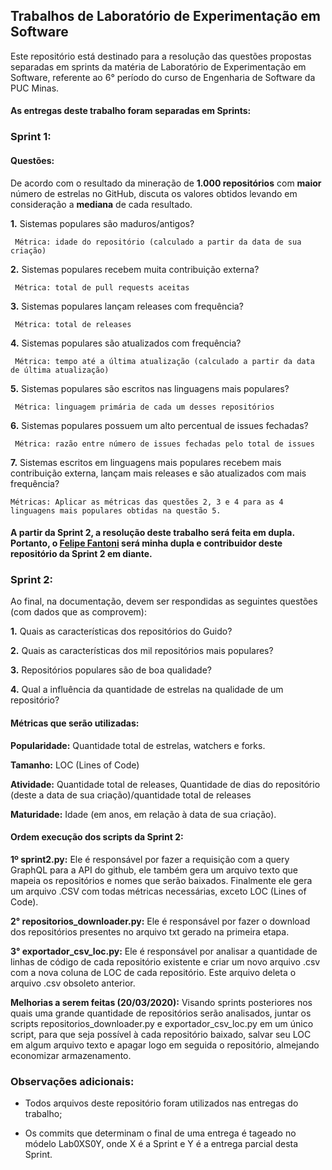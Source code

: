 ## Trabalhos de Laboratório de Experimentação em Software

Este repositório está destinado para a resolução das questões propostas separadas em sprints da matéria de Laboratório de Experimentação em Software, referente ao 6° período do curso de Engenharia de Software da PUC Minas.


#### As entregas deste trabalho foram separadas em Sprints:

### Sprint 1:

#### Questões:

De acordo com o resultado da mineração de **1.000 repositórios** com **maior** número de estrelas no GitHub, discuta os valores obtidos levando em consideração a **mediana** de cada resultado.

**1.** Sistemas populares são maduros/antigos?

     Métrica: idade do repositório (calculado a partir da data de sua criação)

**2.** Sistemas populares recebem muita contribuição externa?

     Métrica: total de pull requests aceitas

**3.** Sistemas populares lançam releases com frequência?

     Métrica: total de releases

**4.** Sistemas populares são atualizados com frequência?

     Métrica: tempo até a última atualização (calculado a partir da data de última atualização)

**5.** Sistemas populares são escritos nas linguagens mais populares?

     Métrica: linguagem primária de cada um desses repositórios

**6.** Sistemas populares possuem um alto percentual de issues fechadas?

     Métrica: razão entre número de issues fechadas pelo total de issues

**7.** Sistemas escritos em linguagens mais populares recebem mais contribuição externa, lançam mais releases e são atualizados com mais frequência?

    Métricas: Aplicar as métricas das questões 2, 3 e 4 para as 4 linguagens mais populares obtidas na questão 5. 

#### A partir da Sprint 2, a resolução deste trabalho será feita em dupla. Portanto, o [Felipe Fantoni](https://github.com/felipefantoni) será minha dupla e contribuidor deste repositório da Sprint 2 em diante.

### Sprint 2:

Ao final, na documentação, devem ser respondidas as seguintes questões (com dados que as comprovem):

**1.** Quais as características dos repositórios do Guido?
    
**2.** Quais as características dos mil repositórios mais populares?

**3.** Repositórios populares são de boa qualidade? 

**4.** Qual a influência da quantidade de estrelas na qualidade de um repositório?

#### Métricas que serão utilizadas:

**Popularidade:** Quantidade total de estrelas, watchers e forks.

**Tamanho:** LOC (Lines of Code)

**Atividade:** Quantidade total de releases, Quantidade de dias do repositório (deste a data de sua criação)/quantidade total de releases

**Maturidade:** Idade (em anos, em relação à data de sua criação).


#### Ordem execução dos scripts da Sprint 2:


**1º sprint2.py:** Ele é responsável por fazer a requisição com a query GraphQL para a API do github, ele também gera um arquivo texto que mapeia os repositórios e nomes que serão baixados. Finalmente ele gera um arquivo .CSV com todas métricas necessárias, exceto LOC (Lines of Code).

**2° repositorios_downloader.py:** Ele é responsável por fazer o download dos repositórios presentes no arquivo txt gerado na primeira etapa.

**3° exportador_csv_loc.py:** Ele é responsável por analisar a quantidade de linhas de código de cada repositório existente e criar um novo arquivo .csv com a nova coluna de LOC de cada repositório. Este arquivo deleta o arquivo .csv obsoleto anterior.

**Melhorias a serem feitas (20/03/2020):** Visando sprints posteriores nos quais uma grande quantidade de repositórios serão analisados, juntar os scripts repositorios_downloader.py e exportador_csv_loc.py em um único script, para que seja possível à cada repositório baixado, salvar seu LOC em algum arquivo texto e apagar logo em seguida o repositório, almejando economizar armazenamento.


### Observações adicionais:


- Todos arquivos deste repositório foram utilizados nas entregas do trabalho;

- Os commits que determinam o final de uma entrega é tageado no módelo Lab0XS0Y, onde X é a Sprint e Y é a entrega parcial desta Sprint.
